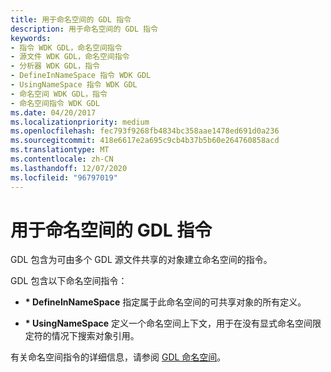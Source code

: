 ```yaml
---
title: 用于命名空间的 GDL 指令
description: 用于命名空间的 GDL 指令
keywords:
- 指令 WDK GDL，命名空间指令
- 源文件 WDK GDL，命名空间指令
- 分析器 WDK GDL，指令
- DefineInNameSpace 指令 WDK GDL
- UsingNameSpace 指令 WDK GDL
- 命名空间 WDK GDL，指令
- 命名空间指令 WDK GDL
ms.date: 04/20/2017
ms.localizationpriority: medium
ms.openlocfilehash: fec793f9268fb4834bc358aae1478ed691d0a236
ms.sourcegitcommit: 418e6617e2a695c9cb4b37b5b60e264760858acd
ms.translationtype: MT
ms.contentlocale: zh-CN
ms.lasthandoff: 12/07/2020
ms.locfileid: "96797019"
---
```

# <a name="gdl-directives-for-namespaces"></a>用于命名空间的 GDL 指令


GDL 包含为可由多个 GDL 源文件共享的对象建立命名空间的指令。

GDL 包含以下命名空间指令：

-   **\* DefineInNameSpace** 指定属于此命名空间的可共享对象的所有定义。

-   **\* UsingNameSpace** 定义一个命名空间上下文，用于在没有显式命名空间限定符的情况下搜索对象引用。

有关命名空间指令的详细信息，请参阅 [GDL 命名空间](gdl-namespaces.md)。

 

 




